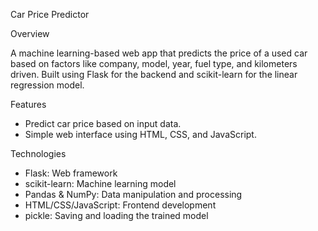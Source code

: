 Car Price Predictor

Overview

A machine learning-based web app that predicts the price of a used car based on factors like company, model, year, fuel type, and kilometers driven. Built using Flask for the backend and scikit-learn for the linear regression model.

Features

- Predict car price based on input data.
- Simple web interface using HTML, CSS, and JavaScript.

Technologies

- Flask: Web framework
- scikit-learn: Machine learning model
- Pandas & NumPy: Data manipulation and processing
- HTML/CSS/JavaScript: Frontend development
- pickle: Saving and loading the trained model
